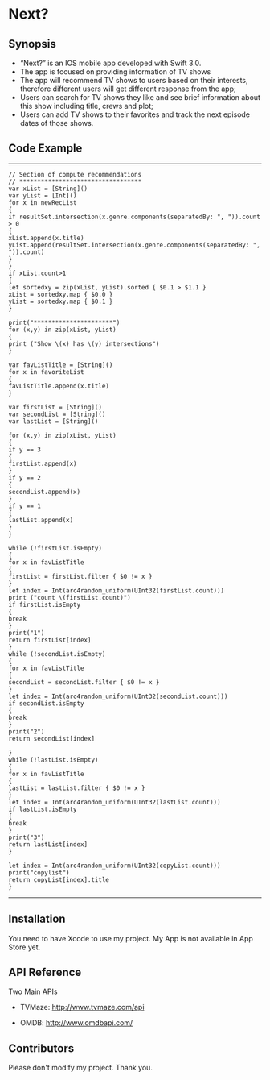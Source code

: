 # Next?

## Synopsis

* “Next?” is an IOS mobile app developed with Swift 3.0. 
* The app is focused on providing information of TV shows 
* The app will recommend TV shows to users based on their interests, therefore different users will get different response from the app; 
* Users can search for TV shows they like and see brief information about this show including title, crews and plot; 
* Users can add TV shows to their favorites and track the next episode dates of those shows.


## Code Example
---
```
// Section of compute recommendations
// **********************************
var xList = [String]()
var yList = [Int]()
for x in newRecList
{
if resultSet.intersection(x.genre.components(separatedBy: ", ")).count > 0
{
xList.append(x.title)
yList.append(resultSet.intersection(x.genre.components(separatedBy: ", ")).count)
}
}
if xList.count>1
{
let sortedxy = zip(xList, yList).sorted { $0.1 > $1.1 }
xList = sortedxy.map { $0.0 }
yList = sortedxy.map { $0.1 }
}

print("**********************")
for (x,y) in zip(xList, yList)
{
print ("Show \(x) has \(y) intersections")
}

var favListTitle = [String]()
for x in favoriteList
{
favListTitle.append(x.title)
}

var firstList = [String]()
var secondList = [String]()
var lastList = [String]()

for (x,y) in zip(xList, yList)
{
if y == 3
{
firstList.append(x)
}
if y == 2
{
secondList.append(x)
}
if y == 1
{
lastList.append(x)
}
}

while (!firstList.isEmpty)
{
for x in favListTitle
{
firstList = firstList.filter { $0 != x }
}
let index = Int(arc4random_uniform(UInt32(firstList.count)))
print ("count \(firstList.count)")
if firstList.isEmpty
{
break
}
print("1")
return firstList[index]
}
while (!secondList.isEmpty)
{
for x in favListTitle
{
secondList = secondList.filter { $0 != x }
}
let index = Int(arc4random_uniform(UInt32(secondList.count)))
if secondList.isEmpty
{
break
}
print("2")
return secondList[index]

}
while (!lastList.isEmpty)
{
for x in favListTitle
{
lastList = lastList.filter { $0 != x }
}
let index = Int(arc4random_uniform(UInt32(lastList.count)))
if lastList.isEmpty
{
break
}
print("3")
return lastList[index]
}

let index = Int(arc4random_uniform(UInt32(copyList.count)))
print("copylist")
return copyList[index].title
}
```
---

## Installation

You need to have Xcode to use my project. My App is not available in App Store yet.

## API Reference

Two Main APIs

* TVMaze: http://www.tvmaze.com/api

* OMDB: http://www.omdbapi.com/


## Contributors

Please don't modify my project. Thank you.
